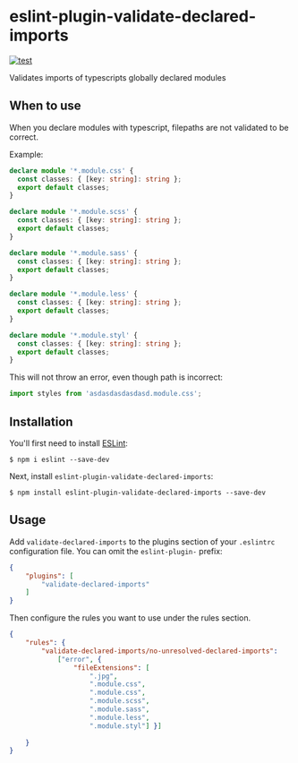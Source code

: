 # eslint-plugin-validate-declared-imports
[![test](https://github.com/yardenporat/eslint-plugin-validate-declared-imports/actions/workflows/test.yml/badge.svg)](https://github.com/yardenporat/eslint-plugin-validate-declared-imports/actions/workflows/test.yml)

Validates imports of typescripts globally declared modules 

## When to use
When you declare modules with typescript, filepaths are not validated to be correct.

Example:
```ts
declare module '*.module.css' {
  const classes: { [key: string]: string };
  export default classes;
}

declare module '*.module.scss' {
  const classes: { [key: string]: string };
  export default classes;
}

declare module '*.module.sass' {
  const classes: { [key: string]: string };
  export default classes;
}

declare module '*.module.less' {
  const classes: { [key: string]: string };
  export default classes;
}

declare module '*.module.styl' {
  const classes: { [key: string]: string };
  export default classes;
}
```

This will not throw an error, even though path is incorrect:
```ts
import styles from 'asdasdasdasdasd.module.css';
```

## Installation

You'll first need to install [ESLint](http://eslint.org):
```
$ npm i eslint --save-dev
```
Next, install `eslint-plugin-validate-declared-imports`:

```
$ npm install eslint-plugin-validate-declared-imports --save-dev
```


## Usage

Add `validate-declared-imports` to the plugins section of your `.eslintrc` configuration file. You can omit the `eslint-plugin-` prefix:

```json
{
    "plugins": [
        "validate-declared-imports"
    ]
}
```


Then configure the rules you want to use under the rules section.

```json
{
    "rules": {
        "validate-declared-imports/no-unresolved-declared-imports": 
            ["error", { 
                "fileExtensions": [
                    ".jpg",
                    ".module.css",
                    ".module.css",
                    ".module.scss",
                    ".module.sass",
                    ".module.less",
                    ".module.styl"] }]
        
    }
}
```
